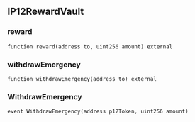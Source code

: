## IP12RewardVault

### reward

```solidity
function reward(address to, uint256 amount) external
```

### withdrawEmergency

```solidity
function withdrawEmergency(address to) external
```

### WithdrawEmergency

```solidity
event WithdrawEmergency(address p12Token, uint256 amount)
```
